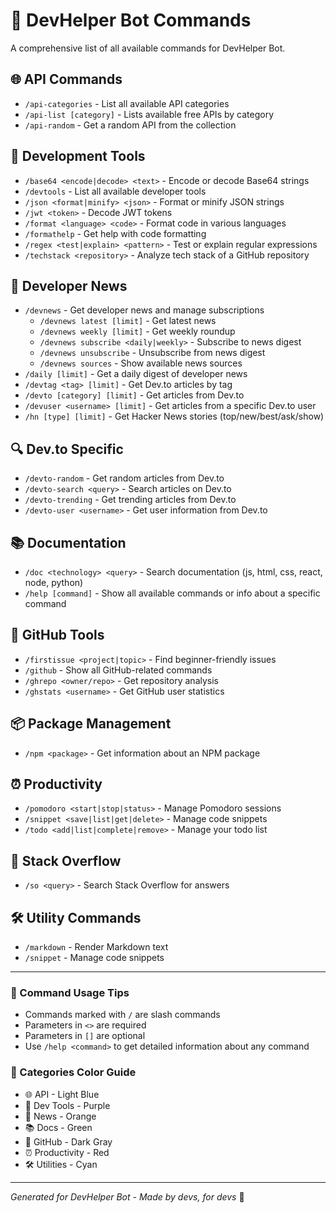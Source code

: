 # 🤖 DevHelper Bot Commands

A comprehensive list of all available commands for DevHelper Bot.

## 🌐 API Commands
- `/api-categories` - List all available API categories
- `/api-list [category]` - Lists available free APIs by category
- `/api-random` - Get a random API from the collection

## 🔄 Development Tools
- `/base64 <encode|decode> <text>` - Encode or decode Base64 strings
- `/devtools` - List all available developer tools
- `/json <format|minify> <json>` - Format or minify JSON strings
- `/jwt <token>` - Decode JWT tokens
- `/format <language> <code>` - Format code in various languages
- `/formathelp` - Get help with code formatting
- `/regex <test|explain> <pattern>` - Test or explain regular expressions
- `/techstack <repository>` - Analyze tech stack of a GitHub repository

## 📰 Developer News
- `/devnews` - Get developer news and manage subscriptions
  - `/devnews latest [limit]` - Get latest news
  - `/devnews weekly [limit]` - Get weekly roundup
  - `/devnews subscribe <daily|weekly>` - Subscribe to news digest
  - `/devnews unsubscribe` - Unsubscribe from news digest
  - `/devnews sources` - Show available news sources
- `/daily [limit]` - Get a daily digest of developer news
- `/devtag <tag> [limit]` - Get Dev.to articles by tag
- `/devto [category] [limit]` - Get articles from Dev.to
- `/devuser <username> [limit]` - Get articles from a specific Dev.to user
- `/hn [type] [limit]` - Get Hacker News stories (top/new/best/ask/show)

## 🔍 Dev.to Specific
- `/devto-random` - Get random articles from Dev.to
- `/devto-search <query>` - Search articles on Dev.to
- `/devto-trending` - Get trending articles from Dev.to
- `/devto-user <username>` - Get user information from Dev.to

## 📚 Documentation
- `/doc <technology> <query>` - Search documentation (js, html, css, react, node, python)
- `/help [command]` - Show all available commands or info about a specific command

## 🐙 GitHub Tools
- `/firstissue <project|topic>` - Find beginner-friendly issues
- `/github` - Show all GitHub-related commands
- `/ghrepo <owner/repo>` - Get repository analysis
- `/ghstats <username>` - Get GitHub user statistics

## 📦 Package Management
- `/npm <package>` - Get information about an NPM package

## ⏰ Productivity
- `/pomodoro <start|stop|status>` - Manage Pomodoro sessions
- `/snippet <save|list|get|delete>` - Manage code snippets
- `/todo <add|list|complete|remove>` - Manage your todo list

## 🤔 Stack Overflow
- `/so <query>` - Search Stack Overflow for answers

## 🛠️ Utility Commands
- `/markdown` - Render Markdown text
- `/snippet` - Manage code snippets

---

### 📝 Command Usage Tips
- Commands marked with `/` are slash commands
- Parameters in `<>` are required
- Parameters in `[]` are optional
- Use `/help <command>` to get detailed information about any command

### 🎨 Categories Color Guide
- 🌐 API - Light Blue
- 🔄 Dev Tools - Purple
- 📰 News - Orange
- 📚 Docs - Green
- 🐙 GitHub - Dark Gray
- ⏰ Productivity - Red
- 🛠️ Utilities - Cyan

---

*Generated for DevHelper Bot - Made by devs, for devs* 🚀